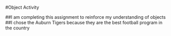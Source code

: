 <!-- #Object Activity

Remember to...
* Fork this repo
* Clone your forked repo on the command line

## Code Instructions
Pick your favorite team (sports or otherwise) and create an [object](https://developer.mozilla.org/en-US/docs/Web/JavaScript/Guide/Working_with_Objects) with 10 properties and a function that pretty prints the values (prints them in a human readable form, example below).

###Example
```
The Chicago Bears are a professional American football team in Chicago, Illinois. The Bears compete in the National Football League (NFL) as a member club of the league's National Football Conference (NFC) North division. The Bears have won nine NFL Championships and one Super Bowl and hold the NFL record for the most enshrinees in the Pro Football Hall of Fame and the most retired jersey numbers.
```

## README Instructions
For your README.md, please include the following headings with the following content.

* Project title
 * Reason why you're doing this.
 * Reason why you chose to model this team as an object.
* Output
 * Example of the output produced by your application. -->

#Object Activity

##I am completing this assignment to reinforce my understanding of objects
##I chose the Auburn Tigers because they are the best football program in the country

